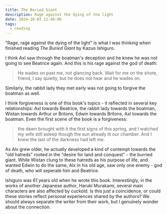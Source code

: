 ```yaml
---
title: The Buried Giant
description: Rage against the dying of the light
date: 2024-10-03 12:40:00
tags:
  - reading
---
```


"Rage, rage against the dying of the light" is what I was thinking when finished reading <em>The Buried Giant</em> by Kazuo Ishiguro.

I think Axl saw through the boatman's deception and he knew he was not going to see Beatrice again. And this is his rage against the god of death:

> He wades on past me, not glancing back. Wait for me on the shore, friend, I say quietly, but he does not hear and he wades on.

Similarly, the rabbit lady they met early was not going to forgive the boatman as well.

I think forgiveness is one of this book's topics - it reflected in several key relationships: Axl towards Beatrice, the rabbit lady towards the boatman, Wistan towards Arthur or Britons, Edwin towards Britons, Axl towards the boatman. Even the first scene of the book is a forgiveness:

> the dawn brought with it the first signs of this spring, and I watched my wife still asleep though the sun already lit our chamber. And I knew the last of the darkness had left me.

As Alx grew older, he actually developed a kind of contempt towards the "old hatreds" rooted in the "desire for land and conquest" - the burried giant. While Wistan clung to these hatreds as his purpose of life, and wanted Edwin to do the same, Alx in his old age, saw only one enemy - god of death, who will seperate him and Beatrice.

Ishiguro was 61 years old when he wrote this book. Interestingly, in the works of another Japanese author, Haruki Murakami, several main characters are also affected by cuckold. Is this just a coincidence, or could these stories reflect personal experiences shared by the authors? We should always separate the writer from their work, but I genuinely wonder about the connection.
